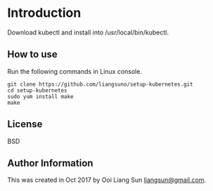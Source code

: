 Introduction
============

Download kubectl and install into /usr/local/bin/kubectl.

How to use
----------

Run the following commands in Linux console.

    git clone https://github.com/liangsuno/setup-kubernetes.git
    cd setup-kubernetes
    sudo yum install make
    make

License
-------

BSD

Author Information
------------------

This was created in Oct 2017 by Ooi Liang Sun <liangsun@gmail.com>.
